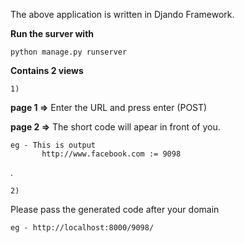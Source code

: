 
The above application is written in Djando Framework.


**Run the surver with** 
    
    python manage.py runserver

**Contains 2 views**

    1)
**page 1 =>**
Enter the URL and press enter (POST)

**page 2 =>**
The short code will apear in front of you.
    
    eg - This is output 
           http://www.facebook.com := 9098
.

    2)

Please pass the generated code after your domain
    
    eg - http://localhost:8000/9098/

